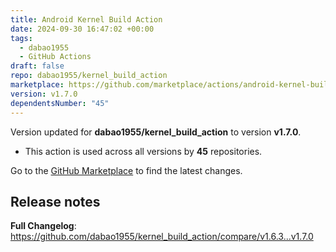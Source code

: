 ```yaml
---
title: Android Kernel Build Action
date: 2024-09-30 16:47:02 +00:00
tags:
  - dabao1955
  - GitHub Actions
draft: false
repo: dabao1955/kernel_build_action
marketplace: https://github.com/marketplace/actions/android-kernel-build-action
version: v1.7.0
dependentsNumber: "45"
---
```



Version updated for **dabao1955/kernel_build_action** to version **v1.7.0**.
- This action is used across all versions by **45** repositories.

Go to the [GitHub Marketplace](https://github.com/marketplace/actions/android-kernel-build-action) to find the latest changes.

## Release notes

**Full Changelog**: https://github.com/dabao1955/kernel_build_action/compare/v1.6.3...v1.7.0
